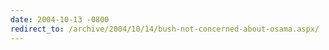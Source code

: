 ```yaml
---
date: 2004-10-13 -0800
redirect_to: /archive/2004/10/14/bush-not-concerned-about-osama.aspx/
---
```


